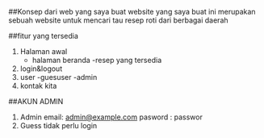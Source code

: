 ##Konsep dari web yang saya buat
website yang saya buat ini merupakan sebuah website untuk mencari tau resep roti dari berbagai daerah

##fitur yang tersedia 
 1. Halaman awal
    - halaman beranda
    -resep yang tersedia
 2. login&logout
 3. user
    -guesuser
    -admin
 4. kontak kita

##AKUN ADMIN
  1. Admin
     email: admin@example.com
     pasword : passwor
  2. Guess
     tidak perlu login

